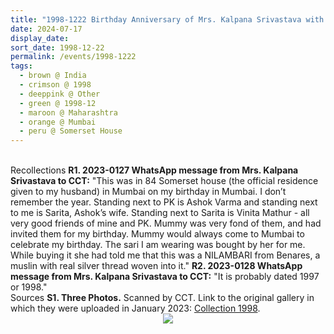 ```yaml
---
title: "1998-1222 Birthday Anniversary of Mrs. Kalpana Srivastava with Family Friends, 84 Somerset House, Bhulabhai Desai Road, Breach Candy, Mumbai, Maharashtra, India (year not sure)"
date: 2024-07-17
display_date: 
sort_date: 1998-12-22
permalink: /events/1998-1222
tags:
  - brown @ India
  - crimson @ 1998
  - deeppink @ Other
  - green @ 1998-12
  - maroon @ Maharashtra
  - orange @ Mumbai
  - peru @ Somerset House
---
```


<br>

<wave-list>
  <list-title color="DarkSeaGreen" width="65"> Recollections</list-title>
  <list-item color="BlanchedAlmond" width="280"><b>R1. 2023-0127 WhatsApp message from Mrs. Kalpana Srivastava to CCT:</b> "This was in 84 Somerset house (the official residence given to my husband) in Mumbai on my birthday in Mumbai. I don’t remember the year. Standing next to PK is Ashok Varma and standing next to me is Sarita, Ashok’s wife. Standing next to Sarita is Vinita Mathur - all very good friends of mine and PK. Mummy was very fond of them, and had invited them for my birthday. Mummy would always come to Mumbai to celebrate my birthday. The sari I am wearing was bought by her for me. While buying it she had told me that this was a NILAMBARI from Benares, a muslin with real silver thread woven into it."</list-item>
  <list-item color="Lavender" width="280"><b>R2. 2023-0128 WhatsApp message from Mrs. Kalpana Srivastava to CCT:</b> "It is probably dated 1997 or 1998."</list-item> 
</wave-list>

<br>

<wave-list>
  <list-title color="DarkSeaGreen" width="40">Sources</list-title>
  <list-item color="BlanchedAlmond"  width="280"><b>S1. Three Photos.</b> Scanned by CCT. Link to the original gallery in which they were uploaded in January 2023: <a href="https://eternalmoments.smugmug.com/Collections/Mrs-Kalpana-Srivastava-Collection/1998/">Collection 1998</a>.</list-item>
</wave-list>

<div style="text-align: center"><img src="https://pub-bcc3cbe9b1e94ba1ac28915f7a3900fa.r2.dev/1998-1222_Birthday_Anniversary_of_Mrs._Kalpana_Srivastava_with_Family_Friends_84_Somerset_House_Bhulabhai_Desai_Road_Breach_Candy_Mumbai_Maharashtra_India_(year_not_sure)_01_(Mrs._Kalpana_Srivastava_Collection).jpg" /></div>